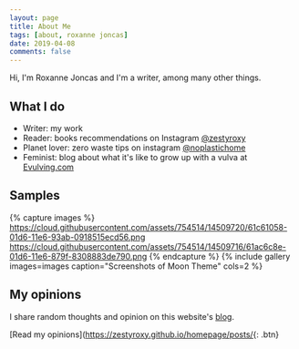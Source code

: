 ```yaml
---
layout: page
title: About Me
tags: [about, roxanne joncas]
date: 2019-04-08
comments: false
---
```


Hi, I'm Roxanne Joncas and I'm a writer, among many other things.

## What I do
* Writer: my work
* Reader: books recommendations on Instagram <a href="https://www.instagram.com/zestyroxy/">@zestyroxy</a>
* Planet lover: zero waste tips on instagram <a href="https://www.instagram.com/noplastichome/">@noplastichome</a>
* Feminist: blog about what it's like to grow up with a vulva at <a href="https://www.instagram.com/evulving/">Evulving.com</a>

## Samples

{% capture images %}
    https://cloud.githubusercontent.com/assets/754514/14509720/61c61058-01d6-11e6-93ab-0918515ecd56.png
    https://cloud.githubusercontent.com/assets/754514/14509716/61ac6c8e-01d6-11e6-879f-8308883de790.png
{% endcapture %}
{% include gallery images=images caption="Screenshots of Moon Theme" cols=2 %}

## My opinions

I share random thoughts and opinion on this website's [blog](https://zestyroxy.github.io/homepage/posts/).

[Read my opinions](https://zestyroxy.github.io/homepage/posts/{: .btn}

